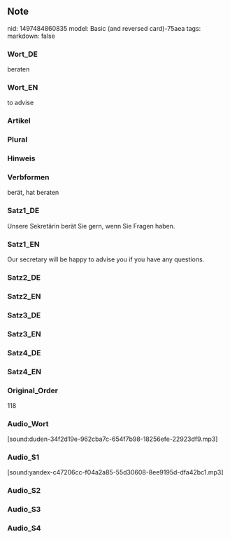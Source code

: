 ## Note
nid: 1497484860835
model: Basic (and reversed card)-75aea
tags: 
markdown: false

### Wort_DE
beraten

### Wort_EN
to advise

### Artikel


### Plural


### Hinweis


### Verbformen
berät, hat beraten

### Satz1_DE
Unsere Sekretärin berät Sie gern, wenn Sie Fragen haben.

### Satz1_EN
Our secretary will be happy to advise you if you have any questions.

### Satz2_DE


### Satz2_EN


### Satz3_DE


### Satz3_EN


### Satz4_DE


### Satz4_EN


### Original_Order
118

### Audio_Wort
[sound:duden-34f2d19e-962cba7c-654f7b98-18256efe-22923df9.mp3]

### Audio_S1
[sound:yandex-c47206cc-f04a2a85-55d30608-8ee9195d-dfa42bc1.mp3]

### Audio_S2


### Audio_S3


### Audio_S4

